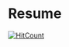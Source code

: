 # Resume

[![HitCount](http://hits.dwyl.com/vikramsubramanian/resume.svg)](http://hits.dwyl.com/vikramsubramanian/resume)
